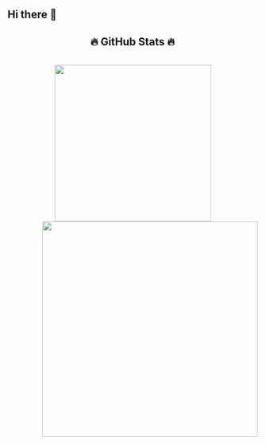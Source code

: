 ## Hi there 👋

<!--
**ngolehuengan/ngolehuengan** is a ✨ _special_ ✨ repository because its `README.md` (this file) appears on your GitHub profile.

Here are some ideas to get you started:

- 🔭 I’m currently working on ...
- 🌱 I’m currently learning ...
- 👯 I’m looking to collaborate on ...
- 🤔 I’m looking for help with ...
- 💬 Ask me about ...
- 📫 How to reach me: ...
- 😄 Pronouns: ...
- ⚡ Fun fact: ...
-->
<h2 align="center">🔥 GitHub Stats 🔥</h2>
<!-- https://github.com/anuraghazra/github-readme-stats -->
<br>
<div align=center>
  <a href="#" title="ngolehuengan">
    <img width="315" align="center" src="https://github-readme-stats.vercel.app/api/top-langs/?username=ngolehuengan&hide=c%23,powershell,Mathematica,Ruby,Objective-C,Objective-C%2b%2b,Cuda&title_color=61dafb&text_color=ffffff&icon_color=61dafb&bg_color=20232a&langs_count=8&layout=compact&border_color=61dafb&hide_border=true" />
  </a>
  <a href="#" title="ngolehuengan">
    <img align="right" width="434" src="https://github-readme-stats.vercel.app/api?username=ngolehuengan&show_icons=true&theme=react&border_color=61dafb&hide_border=true" />
  </a>
</div>
